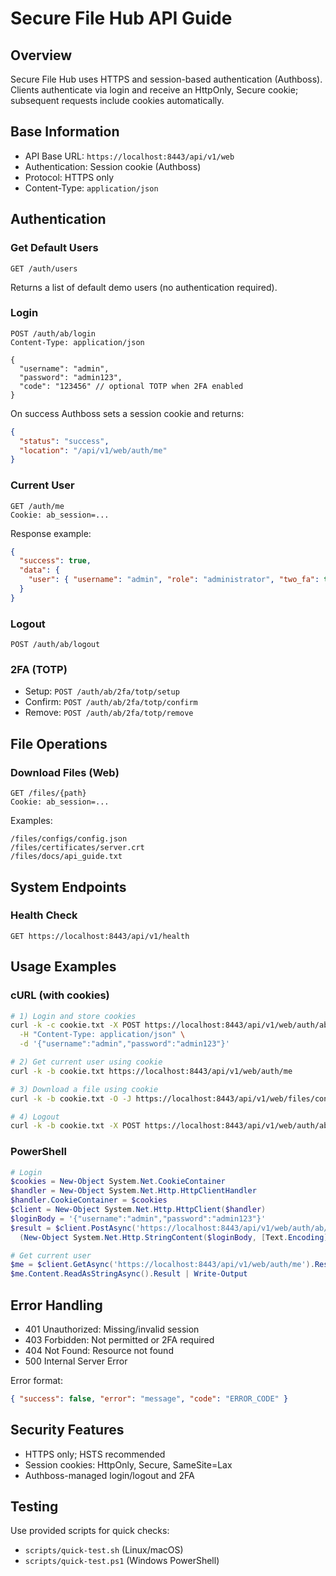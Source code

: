 # Secure File Hub API Guide

## Overview

Secure File Hub uses HTTPS and session-based authentication (Authboss). Clients authenticate via login and receive an HttpOnly, Secure cookie; subsequent requests include cookies automatically.

## Base Information

- API Base URL: `https://localhost:8443/api/v1/web`
- Authentication: Session cookie (Authboss)
- Protocol: HTTPS only
- Content-Type: `application/json`

## Authentication

### Get Default Users

```http
GET /auth/users
```

Returns a list of default demo users (no authentication required).

### Login

```http
POST /auth/ab/login
Content-Type: application/json

{
  "username": "admin",
  "password": "admin123",
  "code": "123456" // optional TOTP when 2FA enabled
}
```

On success Authboss sets a session cookie and returns:

```json
{
  "status": "success",
  "location": "/api/v1/web/auth/me"
}
```

### Current User

```http
GET /auth/me
Cookie: ab_session=...
```

Response example:

```json
{
  "success": true,
  "data": {
    "user": { "username": "admin", "role": "administrator", "two_fa": true }
  }
}
```

### Logout

```http
POST /auth/ab/logout
```

### 2FA (TOTP)

- Setup: `POST /auth/ab/2fa/totp/setup`
- Confirm: `POST /auth/ab/2fa/totp/confirm`
- Remove: `POST /auth/ab/2fa/totp/remove`

## File Operations

### Download Files (Web)

```http
GET /files/{path}
Cookie: ab_session=...
```

Examples:

```text
/files/configs/config.json
/files/certificates/server.crt
/files/docs/api_guide.txt
```

## System Endpoints

### Health Check

```http
GET https://localhost:8443/api/v1/health
```

## Usage Examples

### cURL (with cookies)

```bash
# 1) Login and store cookies
curl -k -c cookie.txt -X POST https://localhost:8443/api/v1/web/auth/ab/login \
  -H "Content-Type: application/json" \
  -d '{"username":"admin","password":"admin123"}'

# 2) Get current user using cookie
curl -k -b cookie.txt https://localhost:8443/api/v1/web/auth/me

# 3) Download a file using cookie
curl -k -b cookie.txt -O -J https://localhost:8443/api/v1/web/files/configs/config.json

# 4) Logout
curl -k -b cookie.txt -X POST https://localhost:8443/api/v1/web/auth/ab/logout
```

### PowerShell

```powershell
# Login
$cookies = New-Object System.Net.CookieContainer
$handler = New-Object System.Net.Http.HttpClientHandler
$handler.CookieContainer = $cookies
$client = New-Object System.Net.Http.HttpClient($handler)
$loginBody = '{"username":"admin","password":"admin123"}'
$result = $client.PostAsync('https://localhost:8443/api/v1/web/auth/ab/login',
  (New-Object System.Net.Http.StringContent($loginBody, [Text.Encoding]::UTF8, 'application/json'))).Result

# Get current user
$me = $client.GetAsync('https://localhost:8443/api/v1/web/auth/me').Result
$me.Content.ReadAsStringAsync().Result | Write-Output
```

## Error Handling

- 401 Unauthorized: Missing/invalid session
- 403 Forbidden: Not permitted or 2FA required
- 404 Not Found: Resource not found
- 500 Internal Server Error

Error format:

```json
{ "success": false, "error": "message", "code": "ERROR_CODE" }
```

## Security Features

- HTTPS only; HSTS recommended
- Session cookies: HttpOnly, Secure, SameSite=Lax
- Authboss-managed login/logout and 2FA

## Testing

Use provided scripts for quick checks:
- `scripts/quick-test.sh` (Linux/macOS)
- `scripts/quick-test.ps1` (Windows PowerShell)

